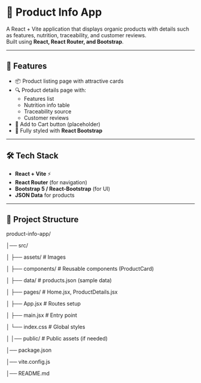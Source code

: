 # 🌱 Product Info App

A React + Vite application that displays organic products with details such as features, nutrition, traceability, and customer reviews.  
Built using **React, React Router, and Bootstrap**.

---

## 🚀 Features
- 📦 Product listing page with attractive cards  
- 🔍 Product details page with:
  - Features list
  - Nutrition info table
  - Traceability source
  - Customer reviews
- 🛒 Add to Cart button (placeholder)
- 🎨 Fully styled with **React Bootstrap**

---

## 🛠 Tech Stack
- **React + Vite** ⚡
- **React Router** (for navigation)
- **Bootstrap 5 / React-Bootstrap** (for UI)
- **JSON Data** for products

---

## 📂 Project Structure

product-info-app/

│── src/

│ ├── assets/ # Images

│ ├── components/ # Reusable components (ProductCard)

│ ├── data/ # products.json (sample data)

│ ├── pages/ # Home.jsx, ProductDetails.jsx

│ ├── App.jsx # Routes setup

│ ├── main.jsx # Entry point

│ └── index.css # Global styles

│
│── public/ # Public assets (if needed)


│── package.json

│── vite.config.js

│── README.md



